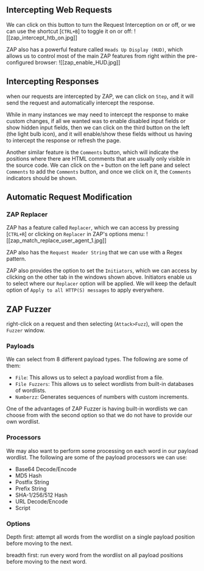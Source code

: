 ## Intercepting Web Requests

We can click on this button to turn the Request Interception on or off, or we can use the shortcut [`CTRL+B`] to toggle it on or off:
![[zap_intercept_htb_on.jpg]]

ZAP also has a powerful feature called `Heads Up Display (HUD)`, which allows us to control most of the main ZAP features from right within the pre-configured browser:
![[zap_enable_HUD.jpg]]

## Intercepting Responses

when our requests are intercepted by ZAP, we can click on `Step`, and it will send the request and automatically intercept the response.

While in many instances we may need to intercept the response to make custom changes, if all we wanted was to enable disabled input fields or show hidden input fields, then we can click on the third button on the left (the light bulb icon), and it will enable/show these fields without us having to intercept the response or refresh the page.

Another similar feature is the `Comments` button, which will indicate the positions where there are HTML comments that are usually only visible in the source code. We can click on the `+` button on the left pane and select `Comments` to add the `Comments` button, and once we click on it, the `Comments` indicators should be shown.

## Automatic Request Modification

### ZAP Replacer

ZAP has a feature called `Replacer`, which we can access by pressing [`CTRL+R`] or clicking on `Replacer` in ZAP's options menu:
![[zap_match_replace_user_agent_1.jpg]]

ZAP also has the `Request Header String` that we can use with a Regex pattern.

ZAP also provides the option to set the `Initiators`, which we can access by clicking on the other tab in the windows shown above. Initiators enable us to select where our `Replacer` option will be applied. We will keep the default option of `Apply to all HTTP(S) messages` to apply everywhere.

## ZAP Fuzzer

right-click on a request and then selecting (`Attack>Fuzz`), will open the `Fuzzer` window.

### Payloads

We can select from 8 different payload types. The following are some of them:

- `File`: This allows us to select a payload wordlist from a file.
- `File Fuzzers`: This allows us to select wordlists from built-in databases of wordlists.
- `Numberzz`: Generates sequences of numbers with custom increments.

One of the advantages of ZAP Fuzzer is having built-in wordlists we can choose from with the second option so that we do not have to provide our own wordlist.

### Processors

We may also want to perform some processing on each word in our payload wordlist. The following are some of the payload processors we can use:

- Base64 Decode/Encode
- MD5 Hash
- Postfix String
- Prefix String
- SHA-1/256/512 Hash
- URL Decode/Encode
- Script

### Options

Depth first: attempt all words from the wordlist on a single payload position before moving to the next.

breadth first: run every word from the wordlist on all payload positions before moving to the next word.

